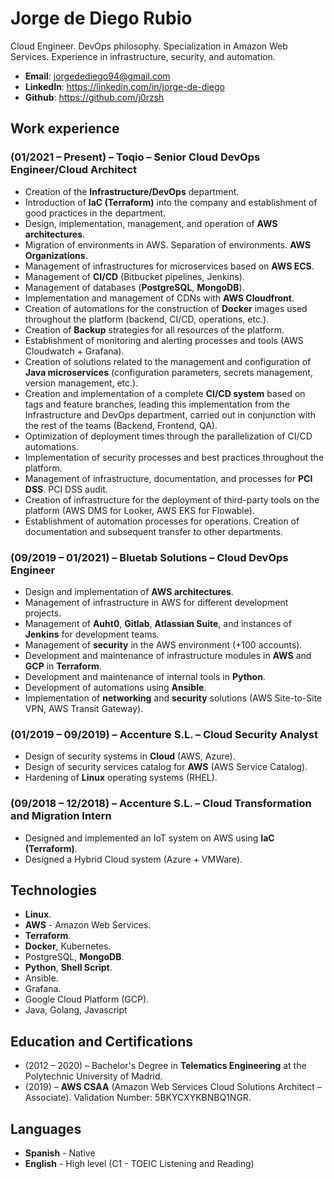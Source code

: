 # Jorge de Diego Rubio

Cloud Engineer. DevOps philosophy. Specialization in Amazon Web Services. Experience in infrastructure, security, and automation.

- __Email__: <jorgedediego94@gmail.com>
- __LinkedIn__: <https://linkedin.com/in/jorge-de-diego>
- __Github__: <https://github.com/j0rzsh>

## Work experience

### (01/2021 – Present) – Toqio – Senior Cloud DevOps Engineer/Cloud Architect

- Creation of the __Infrastructure/DevOps__ department.
- Introduction of __IaC (Terraform)__ into the company and establishment of good practices in the department.
- Design, implementation, management, and operation of __AWS architectures__.
- Migration of environments in AWS. Separation of environments. __AWS Organizations__.
- Management of infrastructures for microservices based on __AWS ECS__.
- Management of __CI/CD__ (Bitbucket pipelines, Jenkins).
- Management of databases (__PostgreSQL__, __MongoDB__).
- Implementation and management of CDNs with __AWS Cloudfront__.
- Creation of automations for the construction of __Docker__ images used throughout the platform (backend, CI/CD, operations, etc.).
- Creation of __Backup__ strategies for all resources of the platform.
- Establishment of monitoring and alerting processes and tools (AWS Cloudwatch + Grafana).
- Creation of solutions related to the management and configuration of __Java microservices__ (configuration parameters, secrets management, version management, etc.).
- Creation and implementation of a complete __CI/CD system__ based on tags and feature branches, leading this implementation from the Infrastructure and DevOps department, carried out in conjunction with the rest of the teams (Backend, Frontend, QA).
- Optimization of deployment times through the parallelization of CI/CD automations.
- Implementation of security processes and best practices throughout the platform.
- Management of infrastructure, documentation, and processes for __PCI DSS__. PCI DSS audit.
- Creation of infrastructure for the deployment of third-party tools on the platform (AWS DMS for Looker, AWS EKS for Flowable).
- Establishment of automation processes for operations. Creation of documentation and subsequent transfer to other departments.

### (09/2019 – 01/2021) – Bluetab Solutions – Cloud DevOps Engineer

- Design and implementation of __AWS architectures__.
- Management of infrastructure in AWS for different development projects.
- Management of __Auht0__, __Gitlab__, __Atlassian Suite__, and instances of __Jenkins__ for development teams.
- Management of __security__ in the AWS environment (+100 accounts).
- Development and maintenance of infrastructure modules in __AWS__ and __GCP__ in __Terraform__.
- Development and maintenance of internal tools in __Python__.
- Development of automations using __Ansible__.
- Implementation of __networking__ and __security__ solutions (AWS Site-to-Site VPN, AWS Transit Gateway).

### (01/2019 – 09/2019) – Accenture S.L. – Cloud Security Analyst

- Design of security systems in __Cloud__ (AWS, Azure).
- Design of security services catalog for __AWS__ (AWS Service Catalog).
- Hardening of __Linux__ operating systems (RHEL).

### (09/2018 – 12/2018) – Accenture S.L. – Cloud Transformation and Migration Intern

- Designed and implemented an IoT system on AWS using __IaC (Terraform)__.
- Designed a Hybrid Cloud system (Azure + VMWare).

## Technologies

- __Linux__.
- __AWS__ - Amazon Web Services.
- __Terraform__.
- __Docker__, Kubernetes.
- PostgreSQL, __MongoDB__.
- __Python__, __Shell Script__.
- Ansible.
- Grafana.
- Google Cloud Platform (GCP).
- Java, Golang, Javascript

## Education and Certifications

- (2012 – 2020) – Bachelor's Degree in __Telematics Engineering__ at the Polytechnic University of Madrid.
- (2019) – __AWS CSAA__ (Amazon Web Services Cloud Solutions Architect – Associate).
  Validation Number: 5BKYCXYKBNBQ1NGR.

## Languages

- __Spanish__ - Native
- __English__ - High level (C1 - TOEIC Listening and Reading)
